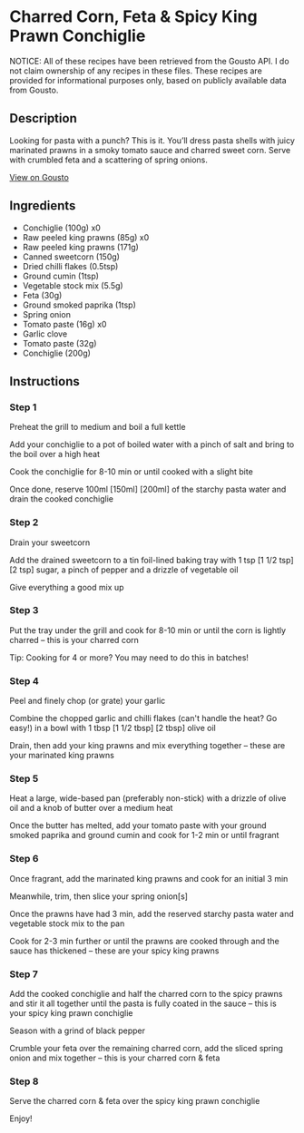 # Charred Corn, Feta & Spicy King Prawn Conchiglie

NOTICE: All of these recipes have been retrieved from the Gousto API. I do not claim ownership of any recipes in these files. These recipes are provided for informational purposes only, based on publicly available data from Gousto.

## Description

Looking for pasta with a punch? This is it. You’ll dress pasta shells with juicy marinated prawns in a smoky tomato sauce and charred sweet corn. Serve with crumbled feta and a scattering of spring onions.

[View on Gousto](https://www.gousto.co.uk/recipes/cookbook/charred-corn-feta-spicy-king-prawn-conchiglie)

## Ingredients

- Conchiglie (100g) x0
- Raw peeled king prawns (85g) x0
- Raw peeled king prawns (171g)
- Canned sweetcorn (150g)
- Dried chilli flakes (0.5tsp)
- Ground cumin (1tsp)
- Vegetable stock mix (5.5g)
- Feta (30g)
- Ground smoked paprika (1tsp)
- Spring onion
- Tomato paste (16g) x0
- Garlic clove
- Tomato paste (32g)
- Conchiglie (200g)

## Instructions


### Step 1

Preheat the grill to medium and boil a full kettle

Add your conchiglie to a pot of boiled water with a pinch of salt and bring to the boil over a high heat

Cook the conchiglie for 8-10 min or until cooked with a slight bite

Once done, reserve 100ml <span class="text-purple">[150ml]</span> <span class="text-danger">[200ml]</span> of the starchy pasta water and drain the cooked conchiglie


### Step 2

Drain your sweetcorn

Add the drained sweetcorn to a tin foil-lined baking tray with 1 tsp <span class="text-purple">[1 1/2 tsp]</span> <span class="text-danger">[2 tsp]</span> sugar, a pinch of pepper and a drizzle of vegetable oil

Give everything a good mix up


### Step 3

Put the tray under the grill and cook for 8-10 min or until the corn is lightly charred – this is your charred corn

Tip: Cooking for 4 or more? You may need to do this in batches!


### Step 4

Peel and finely chop (or grate) your garlic

Combine the chopped garlic and chilli flakes (can't handle the heat? Go easy!) in a bowl with 1 tbsp <span class="text-purple">[1 1/2 tbsp]</span> <span class="text-danger">[2 tbsp]</span> olive oil

Drain, then add your king prawns and mix everything together – these are your marinated king prawns


### Step 5

Heat a large, wide-based pan (preferably non-stick) with a drizzle of olive oil and a knob of butter over a medium heat

Once the butter has melted, add your tomato paste with your ground smoked paprika and ground cumin and cook for 1-2 min or until fragrant


### Step 6

Once fragrant, add the marinated king prawns and cook for an initial 3 min

Meanwhile, trim, then slice your spring onion[s]

Once the prawns have had 3 min, add the reserved starchy pasta water and vegetable stock mix to the pan

Cook for 2-3 min further or until the prawns are cooked through and the sauce has thickened – these are your spicy king prawns


### Step 7

Add the cooked conchiglie and half the charred corn to the spicy prawns and stir it all together until the pasta is fully coated in the sauce – this is your spicy king prawn conchiglie

Season with a grind of black pepper

Crumble your feta over the remaining charred corn, add the sliced spring onion and mix together – this is your charred corn & feta

### Step 8

Serve the charred corn & feta over the spicy king prawn conchiglie

Enjoy!

